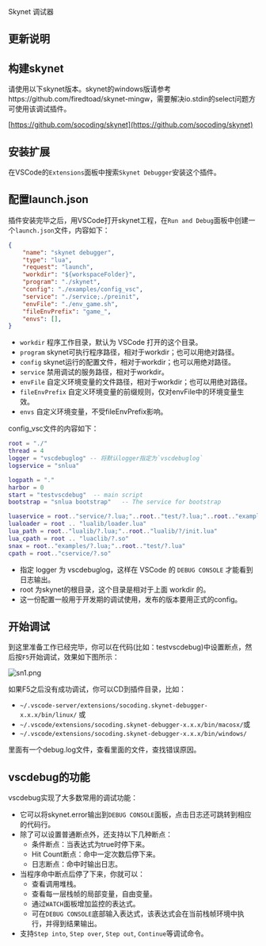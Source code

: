 Skynet 调试器

## 更新说明

## 构建skynet

请使用以下skynet版本。skynet的windows版请参考https://github.com/firedtoad/skynet-mingw，需要解决io.stdin的select问题方可使用该调试插件。

[https://github.com/socoding/skynet](https://github.com/socoding/skynet)

## 安装扩展

在VSCode的`Extensions`面板中搜索`Skynet Debugger`安装这个插件。

## 配置launch.json

插件安装完毕之后，用VSCode打开skynet工程，在`Run and Debug`面板中创建一个`launch.json`文件，内容如下：

```json
{
	"name": "skynet debugger",
	"type": "lua",
	"request": "launch",
	"workdir": "${workspaceFolder}",
	"program": "./skynet",
	"config": "./examples/config_vsc",
    "service": "./service;./preinit",
    "envFile": "./env_game.sh",
    "fileEnvPrefix": "game_",
    "envs": [],
}
```

- `workdir` 程序工作目录，默认为 VSCode 打开的这个目录。
- `program` skynet可执行程序路径，相对于workdir；也可以用绝对路径。
- `config`  skynet运行的配置文件，相对于workdir；也可以用绝对路径。
- `service` 禁用调试的服务路径，相对于workdir。
- `envFile` 自定义环境变量的文件路径，相对于workdir；也可以用绝对路径。
- `fileEnvPrefix` 自定义环境变量的前缀规则，仅对envFile中的环境变量生效。
- `envs` 自定义环境变量，不受fileEnvPrefix影响。

config_vsc文件的内容如下：

```lua
root = "./"
thread = 4
logger = "vscdebuglog" -- 将默认logger指定为`vscdebuglog`
logservice = "snlua"

logpath = "."
harbor = 0
start = "testvscdebug"	-- main script
bootstrap = "snlua bootstrap"	-- The service for bootstrap

luaservice = root.."service/?.lua;"..root.."test/?.lua;"..root.."examples/?.lua;"..root.."test/?/init.lua"
lualoader = root .. "lualib/loader.lua"
lua_path = root.."lualib/?.lua;"..root.."lualib/?/init.lua"
lua_cpath = root .. "luaclib/?.so"
snax = root.."examples/?.lua;"..root.."test/?.lua"
cpath = root.."cservice/?.so"
```

- 指定 logger 为 vscdebuglog，这样在 VSCode 的 `DEBUG CONSOLE` 才能看到日志输出。
- root 为skynet的根目录，这个目录是相对于上面 workdir 的。
- 这一份配置一般用于开发期的调试使用，发布的版本要用正式的config。

## 开始调试

到这里准备工作已经完毕，你可以在代码(比如：testvscdebug)中设置断点，然后按`F5`开始调试，效果如下图所示：

![sn1.png](vscext/images/sn1.png)

如果F5之后没有成功调试，你可以CD到插件目录，比如：

- `~/.vscode-server/extensions/socoding.skynet-debugger-x.x.x/bin/linux/` 或
- `~/.vscode/extensions/socoding.skynet-debugger-x.x.x/bin/macosx/`或
- `~/.vscode/extensions/socoding.skynet-debugger-x.x.x/bin/windows/`

里面有一个debug.log文件，查看里面的文件，查找错误原因。

## vscdebug的功能

vscdebug实现了大多数常用的调试功能：

- 它可以将skynet.error输出到`DEBUG CONSOLE`面板，点击日志还可跳转到相应的代码行。
- 除了可以设置普通断点外，还支持以下几种断点：
    - 条件断点：当表达式为true时停下来。
    - Hit Count断点：命中一定次数后停下来。
    - 日志断点：命中时输出日志。
- 当程序命中断点后停了下来，你就可以：
    - 查看调用堆栈。
    - 查看每一层栈帧的局部变量，自由变量。
    - 通过`WATCH`面板增加监控的表达式。
    - 可在`DEBUG CONSOLE`底部输入表达式，该表达式会在当前栈帧环境中执行，并得到结果输出。
- 支持`Step into`, `Step over`, `Step out`, `Continue`等调试命令。
